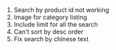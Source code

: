 1) Search by product id not working
2) Image for category listing
3) Include limit for all the search
4) Can't sort by desc order
5) Fix search by chinese text